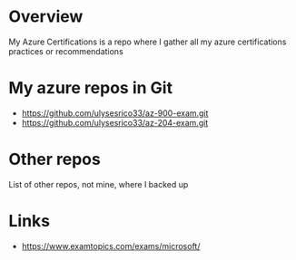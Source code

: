 # Overview

My Azure Certifications is a repo where I gather all my azure certifications practices or recommendations

# My azure repos in Git

- https://github.com/ulysesrico33/az-900-exam.git
- https://github.com/ulysesrico33/az-204-exam.git

# Other repos

List of other repos, not mine, where I backed up

# Links

- https://www.examtopics.com/exams/microsoft/
